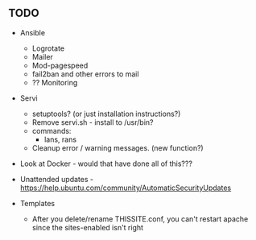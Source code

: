 ## TODO
* Ansible
    * Logrotate
    * Mailer
    * Mod-pagespeed
    * fail2ban and other errors to mail
    * ?? Monitoring
* Servi
    * setuptools? (or just installation instructions?)
    * Remove servi.sh - install to /usr/bin?
    * commands:
        * lans, rans
    * Cleanup error / warning messages. (new function?)

* Look at Docker - would that have done all of this???
* Unattended updates - https://help.ubuntu.com/community/AutomaticSecurityUpdates

* Templates
    * After you delete/rename THISSITE.conf, you can't restart apache since the sites-enabled isn't right